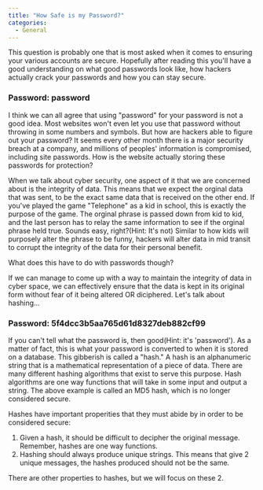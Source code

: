 ```yaml
---
title: "How Safe is my Password?"
categories:
  - General
---
```


This question is probably one that is most asked when it comes to ensuring your various accounts are secure. Hopefully after reading this you'll have a good understanding on what good passwords look like, how hackers actually crack your passwords and how you can stay secure. 

### Password: password 

I think we can all agree that using "password" for your password is not a good idea. Most websites won't even let you use that password without throwing in some numbers and symbols. But how are hackers able to figure out your password? It seems every other month there is a major security breach at a company, and millions of peoples' information is compromised, including site passwords. How is the website actually storing these passwords for protection?

When we talk about cyber security, one aspect of it that we are concerned about is the integrity of data. This means that we expect the orginal data that was sent, to be the exact same data that is received on the other end. If you've played the game "Telephone" as a kid in school, this is exactly the purpose of the game. The orginal phrase is passed down from kid to kid, and the last person has to relay the same information to see if the orginal phrase held true. Sounds easy, right?(Hint: It's not) Similar to how kids will purposely alter the phrase to be funny, hackers will alter data in mid transit to corrupt the integrity of the data for their personal benefit.

What does this have to do with passwords though? 

If we can manage to come up with a way to maintain the integrity of data in cyber space, we can effectively ensure that the data is kept in its original form without fear of it being altered OR diciphered. Let's talk about hashing...

### Password: 5f4dcc3b5aa765d61d8327deb882cf99

If you can't tell what the password is, then good(Hint: it's 'password'). As a matter of fact, this is what your password is converted to when it is stored on a database. This gibberish is called a "hash." A hash is an alphanumeric string that is a mathematical representation of a piece of data. There are many different hashing algorithms that exist to serve this purpose. Hash algorithms are one way functions that will take in some input and output a string. The above example is called an MD5 hash, which is no longer considered secure.

Hashes have important properities that they must abide by in order to be considered secure:

1) Given a hash, it should be difficult to decipher the original message. Remember, hashes are one way functions.
2) Hashing should always produce unique strings. This means that give 2 unique messages, the hashes produced should not be the same.

There are other properties to hashes, but we will focus on these 2.









